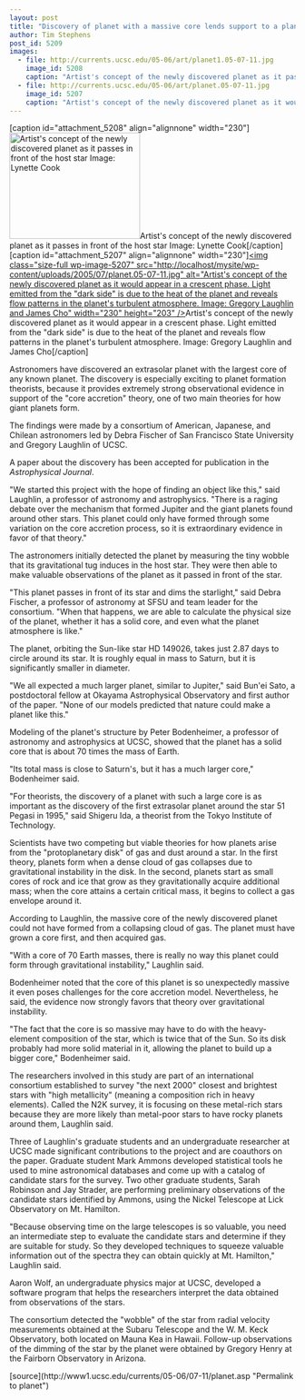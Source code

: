 ```yaml
---
layout: post
title: "Discovery of planet with a massive core lends support to a planet formation theory"
author: Tim Stephens
post_id: 5209
images:
  - file: http://currents.ucsc.edu/05-06/art/planet1.05-07-11.jpg
    image_id: 5208
    caption: "Artist's concept of the newly discovered planet as it passes in front of the host star Image: Lynette Cook"
  - file: http://currents.ucsc.edu/05-06/art/planet.05-07-11.jpg
    image_id: 5207
    caption: "Artist's concept of the newly discovered planet as it would appear in a crescent phase. Light emitted from the 'dark side' is due to the heat of the planet and reveals flow patterns in the planet's turbulent atmosphere. Image: Gregory Laughlin and James Cho"
---
```


[caption id="attachment_5208" align="alignnone" width="230"]<a href="http://localhost/mysite/wp-content/uploads/2005/07/planet1.05-07-11.jpg"><img class="size-full wp-image-5208" src="http://localhost/mysite/wp-content/uploads/2005/07/planet1.05-07-11.jpg" alt="Artist's concept of the newly discovered planet as it passes in front of the host star Image: Lynette Cook" width="230" height="187" /></a>Artist's concept of the newly discovered planet as it passes in front of the host star Image: Lynette Cook[/caption]
[caption id="attachment_5207" align="alignnone" width="230"]<a href="http://localhost/mysite/wp-content/uploads/2005/07/planet.05-07-11.jpg"><img class="size-full wp-image-5207" src="http://localhost/mysite/wp-content/uploads/2005/07/planet.05-07-11.jpg" alt="Artist's concept of the newly discovered planet as it would appear in a crescent phase. Light emitted from the "dark side" is due to the heat of the planet and reveals flow patterns in the planet's turbulent atmosphere. Image: Gregory Laughlin and James Cho" width="230" height="203" /></a>Artist's concept of the newly discovered planet as it would appear in a crescent phase. Light emitted from the "dark side" is due to the heat of the planet and reveals flow patterns in the planet's turbulent atmosphere. Image: Gregory Laughlin and James Cho[/caption]
<a name="content" id="content"></a>
<p>
  Astronomers have discovered an extrasolar planet with the largest core of any known planet. The discovery is especially exciting to planet formation theorists, because it provides extremely strong observational evidence in support of the "core accretion" theory, one of two main theories for how giant planets form.
</p>
<p>
  The findings were made by a consortium of American, Japanese, and Chilean astronomers led by Debra Fischer of San Francisco State University and Gregory Laughlin of UCSC.
</p>
<p>
  A paper about the discovery has been accepted for publication in the <i>Astrophysical Journal</i>.
</p>
<p>
  "We started this project with the hope of finding an object like this," said Laughlin, a professor of astronomy and astrophysics. "There is a raging debate over the mechanism that formed Jupiter and the giant planets found around other stars. This planet could only have formed through some variation on the core accretion process, so it is extraordinary evidence in favor of that theory."
</p>
<p>
  The astronomers initially detected the planet by measuring the tiny wobble that its gravitational tug induces in the host star. They were then able to make valuable observations of the planet as it passed in front of the star.
</p>
<p>
  "This planet passes in front of its star and dims the starlight," said Debra Fischer, a professor of astronomy at SFSU and team leader for the consortium. "When that happens, we are able to calculate the physical size of the planet, whether it has a solid core, and even what the planet atmosphere is like."
</p>
<p>
  The planet, orbiting the Sun-like star HD 149026, takes just 2.87 days to circle around its star. It is roughly equal in mass to Saturn, but it is significantly smaller in diameter.
</p>
<p>
  "We all expected a much larger planet, similar to Jupiter," said Bun'ei Sato, a postdoctoral fellow at Okayama Astrophysical Observatory and first author of the paper. "None of our models predicted that nature could make a planet like this."
</p>
<p>
  Modeling of the planet's structure by Peter Bodenheimer, a professor of astronomy and astrophysics at UCSC, showed that the planet has a solid core that is about 70 times the mass of Earth.
</p>
<p>
  "Its total mass is close to Saturn's, but it has a much larger core," Bodenheimer said.
</p>
<p>
  "For theorists, the discovery of a planet with such a large core is as important as the discovery of the first extrasolar planet around the star 51 Pegasi in 1995," said Shigeru Ida, a theorist from the Tokyo Institute of Technology.
</p>
<p>
  Scientists have two competing but viable theories for how planets arise from the "protoplanetary disk" of gas and dust around a star. In the first theory, planets form when a dense cloud of gas collapses due to gravitational instability in the disk. In the second, planets start as small cores of rock and ice that grow as they gravitationally acquire additional mass; when the core attains a certain critical mass, it begins to collect a gas envelope around it.
</p>
<p>
  According to Laughlin, the massive core of the newly discovered planet could not have formed from a collapsing cloud of gas. The planet must have grown a core first, and then acquired gas.
</p>
<p>
  "With a core of 70 Earth masses, there is really no way this planet could form through gravitational instability," Laughlin said.
</p>
<p>
  Bodenheimer noted that the core of this planet is so unexpectedly massive it even poses challenges for the core accretion model. Nevertheless, he said, the evidence now strongly favors that theory over gravitational instability.
</p>
<p>
  "The fact that the core is so massive may have to do with the heavy-element composition of the star, which is twice that of the Sun. So its disk probably had more solid material in it, allowing the planet to build up a bigger core," Bodenheimer said.
</p>
<p>
  The researchers involved in this study are part of an international consortium established to survey "the next 2000" closest and brightest stars with "high metallicity" (meaning a composition rich in heavy elements). Called the N2K survey, it is focusing on these metal-rich stars because they are more likely than metal-poor stars to have rocky planets around them, Laughlin said.
</p>
<p>
  Three of Laughlin's graduate students and an undergraduate researcher at UCSC made significant contributions to the project and are coauthors on the paper. Graduate student Mark Ammons developed statistical tools he used to mine astronomical databases and come up with a catalog of candidate stars for the survey. Two other graduate students, Sarah Robinson and Jay Strader, are performing preliminary observations of the candidate stars identified by Ammons, using the Nickel Telescope at Lick Observatory on Mt. Hamilton.
</p>
<p>
  "Because observing time on the large telescopes is so valuable, you need an intermediate step to evaluate the candidate stars and determine if they are suitable for study. So they developed techniques to squeeze valuable information out of the spectra they can obtain quickly at Mt. Hamilton," Laughlin said.
</p>
<p>
  Aaron Wolf, an undergraduate physics major at UCSC, developed a software program that helps the researchers interpret the data obtained from observations of the stars.
</p>
<p>
  The consortium detected the "wobble" of the star from radial velocity measurements obtained at the Subaru Telescope and the W. M. Keck Observatory, both located on Mauna Kea in Hawaii. Follow-up observations of the dimming of the star by the planet were obtained by Gregory Henry at the Fairborn Observatory in Arizona.
</p>
[source](http://www1.ucsc.edu/currents/05-06/07-11/planet.asp "Permalink to planet")
